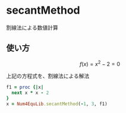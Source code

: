 secantMethod
============
割線法による数値計算

## 使い方

```math
f(x)=x^2-2=0
```
上記の方程式を、割線法による解法

```ruby
f1 = proc {|x| 
  next x * x - 2
}
x = Num4EquLib.secantMethod(-1, 3, f1)
```

